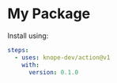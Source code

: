# My Package

Install using:

```yaml
steps:
  - uses: knope-dev/action@v1
    with:
      version: 0.1.0
```
